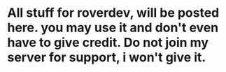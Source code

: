 # All stuff for roverdev, will be posted here. you may use it and don't even have to give credit. Do not join my server for support, i won't give it.
